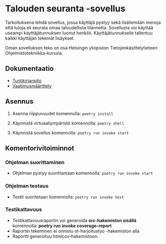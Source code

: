 # Talouden seuranta -sovellus

Tarkoituksena tehdä sovellus, jossa käyttäjä pystyy sekä lisäilemään menoja että tuloja eli seurata omaa taloudellista tilannetta. Sovellusta voi käyttää useampi käyttäjätunnuksen luonut henkilö. Käyttäjätunnukselle tallentuu kaikki käyttäjän tekemät lisäykset.

Oman sovelluksen teko on osa Helsingin yliopiston Tietojenkäsittelytieteen Ohjelmistotekniikka-kurssia.

## Dokumentaatio
- [Tuntikirjanpito](https://github.com/tikuisma/ot-harjoitustyo/blob/master/dokumentaatio/tuntikirjanpito.md)
- [Vaatimusmäärittely](https://github.com/tikuisma/ot-harjoitustyo/blob/master/dokumentaatio/vaatimusmaarittely.md)

## Asennus

1. Asenna riippuvuudet komennolla: ```poetry install```

2. Käynnistä virtuaaliympäristö komennolla: ```poetry shell```

3. Käynnistä sovellus komennolla: ```poetry run invoke start```


## Komentorivitoiminnot
### Ohjelman suorittaminen

- Ohjelman pystyy suorittamaan komennolla: ```poetry run invoke start```

### Ohjelman testaus

- Testit suoritetaan komennolla: ```poetry run invoke test```

### Testikattavuus

- Testikattavuusraportin voi generoida **src-hakemiston sisällä** komennolla: **poetry run invoke coverage-report**
- Raportin tekeminen ei onnistu ot-harjoitustyo -hakemiston alla
- Raportti generoituu htmlcov-hakemistoon.
